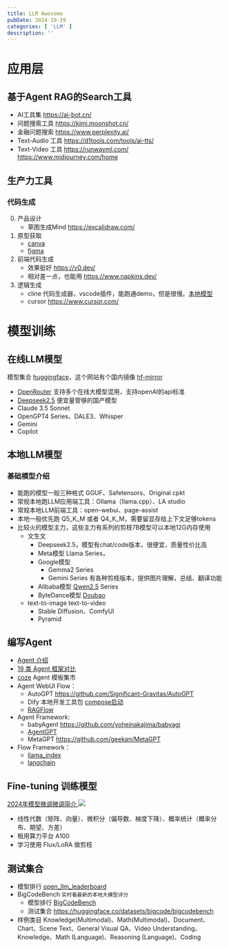 ```yaml
---
title: LLM Awesome
pubDate: 2024-10-19
categories: [ 'LLM' ]
description: ''
---
```


# 应用层

## 基于Agent RAG的Search工具

* AI工具集 https://ai-bot.cn/
* 问题搜索工具 https://kimi.moonshot.cn/
* 金融问题搜索 https://www.perplexity.ai/
* Text-Audio 工具 https://d1tools.com/tools/ai-tts/
* Text-Video 工具 https://runwayml.com/ https://www.midjourney.com/home

## 生产力工具

### 代码生成

0. 产品设计
    * 草图生成Mind https://excalidraw.com/
1. 原型获取
    * [canva](https://www.canva.cn/)
    * [figma](https://www.figma.com/ai/)
2. 前端代码生成
    * 效果挺好 https://v0.dev/
    * 相对差一点，也能用 https://www.napkins.dev/
3. 逻辑生成
    * cline 代码生成器，vscode插件，能跑通demo，但是很慢。[本地模型](https://ollama.com/search?q=cline)
    * cursor https://www.cursor.com/

# 模型训练

## 在线LLM模型

模型集合 [huggingface](https://huggingface.co/)，这个网站有个国内镜像 [hf-mirror](https://hf-mirror.com/)

* [OpenRouter](https://openrouter.ai/) 支持多个在线大模型混用，支持openAI的api标准
* [Deepseek2.5](https://www.deepseek.com/) 便宜量管够的国产模型
* Claude 3.5 Sonnet
* OpenGPT4 Series、DALE3、Whisper
* Gemini
* Copilot

## 本地LLM模型

### 基础模型介绍

* 能跑的模型一般三种格式 GGUF、Safetensors、Original cpkt
* 常规本地跑LLM应用端工具：Ollama（llama.cpp）、LA studio
* 常规本地LLM前端工具：open-webui、page-assist
* 本地一般优先跑 Q5_K_M 或者 Q4_K_M，需要留显存给上下文足够tokens
* 比较火的模型主力，这些主力有系列的剪枝7B模型可以本地12G内存使用
    * 文生文
        * Deepseek2.5，模型有chat/code版本，很便宜，质量性价比高
        * Meta模型 Llama Series，
        * Google模型
            * Gemma2 Series
            * Gemini Series 有各种剪枝版本，提供图片理解，总结、翻译功能
        * Alibaba模型 [Qwen2.5](https://github.com/QwenLM) Series
        * ByteDance模型 [Doubao](https://www.volcengine.com/product/doubao)
    * text-to-image text-to-video
        * Stable Diffusion、ComfyUI
        * Pyramid

## 编写Agent

* [Agent 介绍](https://towardsdatascience.com/intro-to-llm-agents-with-langchain-when-rag-is-not-enough-7d8c08145834)
* [19 类 Agent 框架对比](https://my.oschina.net/u/4662964/blog/11052098)
* [coze](https://www.coze.com/) Agent 模板集市
* Agent WebUI Flow：
    * AutoGPT https://github.com/Significant-Gravitas/AutoGPT
    * Dify 本地开发工具包 [compose启动](https://docs.dify.ai/getting-started/install-self-hosted/docker-compose)
    * [RAGFlow](https://github.com/infiniflow/ragflow)
* Agent Framework:
    * babyAgent https://github.com/yoheinakajima/babyagi
    * [AgentGPT](https://github.com/reworkd/AgentGPT)
    * MetaGPT https://github.com/geekan/MetaGPT
* Flow Framework：
    * [llama_index](https://github.com/run-llama/llama_index)
    * [langchain](https://www.langchain.com/)

## Fine-tuning 训练模型

[2024年模型微调微调简介 ](https://blog.gopenai.com/leveraging-large-language-models-for-automated-code-migration-and-repository-level-tasks-part-ii-6377e7a76c8e)
![](https://miro.medium.com/v2/resize:fit:2000/format:webp/1*jp0Kh8qzaPxiiWvJ5FrbBw.png)

* 线性代数（矩阵、向量）、微积分（偏导数、梯度下降）、概率统计（概率分布、期望、方差）
* 租用算力平台 A100
* 学习使用 Flux/LoRA 做剪枝

## 测试集合

* 模型排行 [open_llm_leaderboard](https://huggingface.co/spaces/open-llm-leaderboard/open_llm_leaderboard)
* BigCodeBench `实时看最新的本地大模型评分`
    * 模型排行 [BigCodeBench](https://bigcode-bench.github.io/)
    * 测试集合 https://huggingface.co/datasets/bigcode/bigcodebench
* 样例类目 Knowledge(Multimodal)、Math(Multimodal)、Document、Chart、Scene Text、General Visual QA、Video
  Understanding、Knowledge、Math (Language)、Reasoning (Language)、Coding	